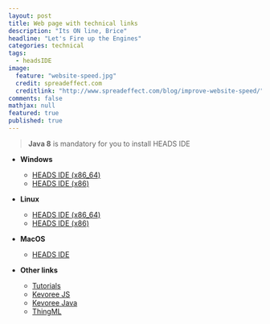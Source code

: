```yaml
---
layout: post
title: Web page with technical links
description: "Its ON line, Brice"
headline: "Let's Fire up the Engines"
categories: technical
tags:
  - headsIDE
image:
  feature: "website-speed.jpg"
  credit: spreadeffect.com
  creditlink: "http://www.spreadeffect.com/blog/improve-website-speed/"
comments: false
mathjax: null
featured: true
published: true
---
```

> **Java 8** is mandatory for you to install HEADS IDE

* **Windows**
  * [HEADS IDE (x86_64)](http://coreff5.istic.univ-rennes1.fr/jenkins/job/headside/ws/products.minimal/target/products/heads_ide-win32.win32.x86.zip)
  * [HEADS IDE (x86)](http://coreff5.istic.univ-rennes1.fr/jenkins/job/headside/ws/products.minimal/target/products/heads_ide-win32.win32.x86_64.zip)
* **Linux**
  * [HEADS IDE (x86_64)](http://coreff5.istic.univ-rennes1.fr/jenkins/job/headside/ws/products.minimal/target/products/heads_ide-linux.gtk.x86_64.zip)
  * [HEADS IDE (x86)](http://coreff5.istic.univ-rennes1.fr/jenkins/job/headside/ws/products.minimal/target/products/heads_ide-linux.gtk.x86.zip)
* **MacOS**
  * [HEADS IDE](http://coreff5.istic.univ-rennes1.fr/jenkins/job/headside/ws/products.minimal/target/products/heads_ide-macosx.cocoa.x86_64.zip)


* **Other links**
  * [Tutorials](https://github.com/HEADS-project/training)
  * [Kevoree JS](https://github.com/kevoree/kevoree-js)
  * [Kevoree Java](http://kevoree.github.io/kevoree-book/)
  * [ThingML](http://thingml.org/)
